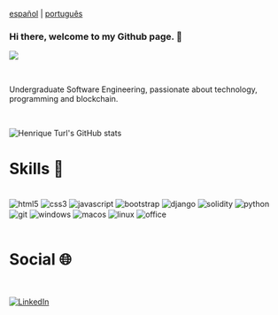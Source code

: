 [español](https://github.com/henriqueturl/henriqueturl/blob/master/README_es.md) | [português](https://github.com/henriqueturl/henriqueturl/blob/master/README_pt-BR.md)

### Hi there, welcome to my Github page. 👋

![](https://komarev.com/ghpvc/?username=henriqueturl)

<br/>

Undergraduate Software Engineering, passionate about technology, programming and blockchain.

<br/>

![Henrique Turl's GitHub stats](https://github-readme-stats.vercel.app/api?username=henriqueturl&show_icons=true&theme=onedark)


# Skills 📌
<div style="display: inline_block"><br/>
    <img align="center" alt="html5" src="https://img.shields.io/badge/HTML5-E34F26?style=for-the-badge&logo=html5&logoColor=white"/>
    <img align="center" alt="css3" src="https://img.shields.io/badge/CSS3-1572B6?style=for-the-badge&logo=css3&logoColor=white"/>
    <img align="center" alt="javascript" src="https://img.shields.io/badge/JavaScript-323330?style=for-the-badge&logo=javascript&logoColor=F7DF1E"/>
    <img align="center" alt="bootstrap" src="https://img.shields.io/badge/Bootstrap-563D7C?style=for-the-badge&logo=bootstrap&logoColor=white"/>
    <img align="center" alt="django" src="https://img.shields.io/badge/Django-092E20?style=for-the-badge&logo=django&logoColor=white"/>
    <img align="center" alt="solidity" src="https://img.shields.io/badge/Solidity-e6e6e6?style=for-the-badge&logo=solidity&logoColor=black"/>
    <img align="center" alt="python" src="https://img.shields.io/badge/Python-14354C?style=for-the-badge&logo=python&logoColor=white"/>
    <img align="center" alt="git" src="https://img.shields.io/badge/GIT-E44C30?style=for-the-badge&logo=git&logoColor=white"/>
    <img align="center" alt="windows" src="https://img.shields.io/badge/Windows-0078D6?style=for-the-badge&logo=windows&logoColor=white"/>
    <img align="center" alt="macos" src="https://img.shields.io/badge/mac%20os-000000?style=for-the-badge&logo=apple&logoColor=white"/>
    <img align="center" alt="linux" src="https://img.shields.io/badge/Linux-FCC624?style=for-the-badge&logo=linux&logoColor=black"/>
    <img align="center" alt="office" src="https://img.shields.io/badge/Microsoft_Office-D83B01?style=for-the-badge&logo=microsoft-office&logoColor=white"/>
</div><br/>

<!-- 
[![Top Langs](https://github-readme-stats.vercel.app/api/top-langs/?username=henriqueturl&layout=compact)](https://github.com/anuraghazra/github-readme-stats) -->



# Social 🌐 
<br/>

[![LinkedIn](https://img.shields.io/badge/LinkedIn-0077B5?style=for-the-badge&logo=linkedin&logoColor=white)](https://www.linkedin.com/in/henrique-turl-5a2845122)
